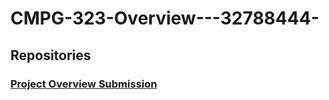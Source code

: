 # CMPG-323-Overview---32788444-

## Repositories
### <a href="https://github.com/Alethea0102/CMPG-323-Overview---32788444-"> Project Overview Submission </a>
